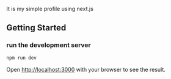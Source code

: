 It is my simple profile using next.js

## Getting Started

### run the development server

```bash
npm run dev
```

Open [http://localhost:3000](http://localhost:3000) with your browser to see the result.

